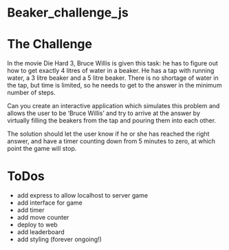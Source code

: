 # Beaker_challenge_js

# The Challenge

In the movie Die Hard 3, Bruce Willis is given this task: he has to figure out how to get exactly 4 litres of water in a beaker. He has a tap with running water, a 3 litre beaker and a 5 litre beaker. There is no shortage of water in the tap, but time is limited, so he needs to get to the answer in the minimum number of steps.

Can you create an interactive application which simulates this problem and allows the user to be ‘Bruce Willis’ and try to arrive at the answer by virtually filling the beakers from the tap and pouring them into each other.

The solution should let the user know if he or she has reached the right answer, and have a timer counting down from 5 minutes to zero, at which point the game will stop.

# ToDos
- add express to allow localhost to server game
- add interface for game
- add timer
- add move counter
- deploy to web
- add leaderboard
- add styling (forever ongoing!)
